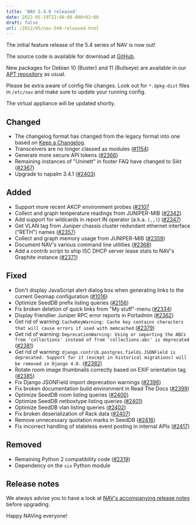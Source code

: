```yaml
---
title: 'NAV 5.4.0 released'
date: 2022-05-19T22:48:00.000+02:00
draft: false
url: /2022/05/nav-540-released.html
---
```


The initial feature release of the 5.4 series of NAV is now out!

The source code is available for download at [GitHub](https://github.com/UNINETT/nav/releases).

New packages for Debian 10 (Buster) and 11 (Bullseye) are available in our [APT repository](https://nav.uninett.no/install-instructions/#debian) as usual.

Please be extra aware of config file changes. Look out for `*.dpkg-dist` files in `/etc/nav` and make sure to update your running config.

The virtual appliance will be updated shortly.

Changed
-------

*   The changelog format has changed from the legacy format into one based on [Keep a Changelog](https://keepachangelog.com/en/1.0.0/).
*   Transceivers are no longer classed as modules ([#1154](https://github.com/Uninett/nav/issues/1154))
*   Generate more secure API tokens ([#2366](https://github.com/Uninett/nav/issues/2366))
*   Remaining instances of "Uninett" in footer FAQ have changed to Sikt ([#2367](https://github.com/Uninett/nav/pull/2367))
*   Upgrade to napalm 3.4.1 ([#2403](https://github.com/Uninett/nav/pull/2403))

Added
-----

*   Support more recent AKCP environment probes ([#2107](https://github.com/Uninett/nav/issues/2107)
*   Collect and graph temperature readings from JUNIPER-MIB ([#2342](https://github.com/Uninett/nav/issues/2342))
*   Add support for wildcards in report IN operator (a.k.a. `(,,)`) ([#2347](https://github.com/Uninett/nav/issues/2347))
*   Get VLAN tag from Juniper chassis cluster redundant ethernet interface ("RETH") names ([#2357](https://github.com/Uninett/nav/issues/2357))
*   Collect and graph memory usage from JUNIPER-MIB ([#2359](https://github.com/Uninett/nav/issues/2359))
*   Document NAV's various command line utilities ([#2368](https://github.com/Uninett/nav/pull/2368))
*   Add a contrib script to ship ISC DHCP server lease stats to NAV's Graphite instance ([#2371](https://github.com/Uninett/nav/issues/2371))

Fixed
-----

*   Don't display JavaScript alert dialog box when generating links to the current Geomap configuration ([#1016](https://github.com/Uninett/nav/issues/1016))
*   Optimize SeedDB prefix listing queries ([#2156](https://github.com/Uninett/nav/issues/2156))
*   Fix broken deletion of quick links from "My stuff"-menu ([#2334](https://github.com/Uninett/nav/issues/2334))
*   Display friendlier Juniper RPC error reports in Portadmin ([#2362](https://github.com/Uninett/nav/issues/2362))
*   Get rid of warning: `CacheKeyWarning: Cache key contains characters that will cause errors if used with memcached` ([#2379](https://github.com/Uninett/nav/issues/2379))
*   Get rid of warning: `DeprecationWarning: Using or importing the ABCs from 'collections' instead of from 'collections.abc' is deprecated` ([#2381](https://github.com/Uninett/nav/issues/2381))
*   Get rid of warning: `django.contrib.postgres.fields.JSONField is deprecated. Support for it (except in historical migrations) will be removed in Django 4.0.` ([#2382](https://github.com/Uninett/nav/issues/2382))
*   Rotate room image thumbnails correctly based on EXIF orientation tag ([#2385](https://github.com/Uninett/nav/issues/2385))
*   Fix Django JSONField import deprecation warnings ([#2396](https://github.com/Uninett/nav/pull/2396))
*   Fix broken documentation build environment in Read The Docs ([#2399](https://github.com/Uninett/nav/pull/2399))
*   Optimize SeedDB room listing queries ([#2400](https://github.com/Uninett/nav/pull/2400))
*   Optimize SeedDB netboxtype listing queries ([#2401](https://github.com/Uninett/nav/pull/2401))
*   Optimize SeedDB vlan listing queries ([#2402](https://github.com/Uninett/nav/pull/2402))
*   Fix broken deserialization of Rack data ([#2407](https://github.com/Uninett/nav/pull/2407))
*   Remove unnecessary quotation marks in SeedDB ([#2416](https://github.com/Uninett/nav/pull/2416))
*   Fix incorrect handling of stateless event posting in internal APIs ([#2417](https://github.com/Uninett/nav/pull/2417))

Removed
-------

*   Remaining Python 2 compatibility code ([#2319](https://github.com/Uninett/nav/issues/2319))
*   Dependency on the `six` Python module

Release notes
-------------

We always advise you to have a look at [NAV's accompanying release notes](https://nav.readthedocs.io/en/5.4.x/release-notes.html#nav-5-4) before upgrading.

Happy NAVing everyone!